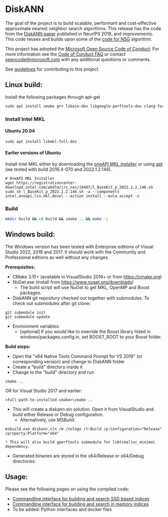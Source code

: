 # DiskANN

The goal of the project is to build scalable, performant and cost-effective approximate nearest neighbor search algorithms.
This release has the code from the [DiskANN paper](https://papers.nips.cc/paper/9527-rand-nsg-fast-accurate-billion-point-nearest-neighbor-search-on-a-single-node.pdf) published in NeurIPS 2019, and improvements. 
This code reuses and builds upon some of the [code for NSG](https://github.com/ZJULearning/nsg) algorithm.

This project has adopted the [Microsoft Open Source Code of Conduct](https://opensource.microsoft.com/codeofconduct/).
For more information see the [Code of Conduct FAQ](https://opensource.microsoft.com/codeofconduct/faq/) or
contact [opencode@microsoft.com](mailto:opencode@microsoft.com) with any additional questions or comments.

See [guidelines](CONTRIBUTING.md) for contributing to this project.



## Linux build:

Install the following packages through apt-get

```bash
sudo apt install cmake g++ libaio-dev libgoogle-perftools-dev clang-format libboost-dev
```

### Install Intel MKL
#### Ubuntu 20.04
```bash
sudo apt install libmkl-full-dev
```

#### Earlier versions of Ubuntu
Install Intel MKL either by downloading the [oneAPI MKL installer](https://www.intel.com/content/www/us/en/developer/tools/oneapi/onemkl.html) or using [apt](https://software.intel.com/en-us/articles/installing-intel-free-libs-and-python-apt-repo) (we tested with build 2019.4-070 and 2022.1.2.146).

```
# OneAPI MKL Installer
wget https://registrationcenter-download.intel.com/akdlm/irc_nas/18487/l_BaseKit_p_2022.1.2.146.sh
sudo sh l_BaseKit_p_2022.1.2.146.sh -a --components intel.oneapi.lin.mkl.devel --action install --eula accept -s
```

### Build
```bash
mkdir build && cd build && cmake .. && make -j 
```

## Windows build:

The Windows version has been tested with Enterprise editions of Visual Studio 2022, 2019 and 2017. It should work with the Community and Professional editions as well without any changes. 

**Prerequisites:**

* CMake 3.15+ (available in VisualStudio 2019+ or from https://cmake.org)
* NuGet.exe (install from https://www.nuget.org/downloads)
    * The build script will use NuGet to get MKL, OpenMP and Boost packages.
* DiskANN git repository checked out together with submodules. To check out submodules after git clone:
```
git submodule init
git submodule update
```

* Environment variables: 
    * [optional] If you would like to override the Boost library listed in windows/packages.config.in, set BOOST_ROOT to your Boost folder.

**Build steps:**
* Open the "x64 Native Tools Command Prompt for VS 2019" (or corresponding version) and change to DiskANN folder
* Create a "build" directory inside it
* Change to the "build" directory and run
```
cmake ..
```
OR for Visual Studio 2017 and earlier:
```
<full-path-to-installed-cmake>\cmake ..
```
* This will create a diskann.sln solution. Open it from VisualStudio and build either Release or Debug configuration.
    * Alternatively, use MSBuild:
```
msbuild.exe diskann.sln /m /nologo /t:Build /p:Configuration="Release" /property:Platform="x64"
```
    * This will also build gperftools submodule for libtcmalloc_minimal dependency.
* Generated binaries are stored in the x64/Release or x64/Debug directories.

## Usage:

Please see the following pages on using the compiled code:

- [Commandline interface for building and search SSD based indices](workflows/SSD_index.md)  
- [Commandline interface for building and search in memory indices](workflows/in_memory_index.md) 
- To be added: Python interfaces and docker files
